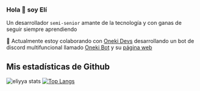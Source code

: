 ### Hola 👋 soy Elí

Un desarrollador `semi-senior` amante de la tecnología y con ganas de seguir siempre aprendiendo

<!--
**EliMacMun/EliMacMun** is a ✨ _special_ ✨ repository because its `README.md` (this file) appears on your GitHub profile.

Here are some ideas to get you started:

- 🔭 I’m currently working on ...
- 🌱 I’m currently learning ...
- 👯 I’m looking to collaborate on ...
- 🤔 I’m looking for help with ...
- 💬 Ask me about ...
- 📫 How to reach me: ...
- 😄 Pronouns: ...
- ⚡ Fun fact: ...
-->
👯 Actualmente estoy colaborando con [Oneki Devs](https://github.com/onekidevs) desarrollando un bot de discord multifuncional llamado [Oneki Bot](https://github.com/OnekiDevs/Oneki-bot) y su [página web](https://oneki.herokuapp.com/)

## Mis estadísticas de Github
![eliyya stats](https://github-readme-stats.vercel.app/api?username=eliyya&hide=issues&show_icons=true&theme=gotham)
[![Top Langs](https://github-readme-stats.vercel.app/api/top-langs/?username=eliyya&layout=compact&theme=gotham)](https://github.com/eliyya)
